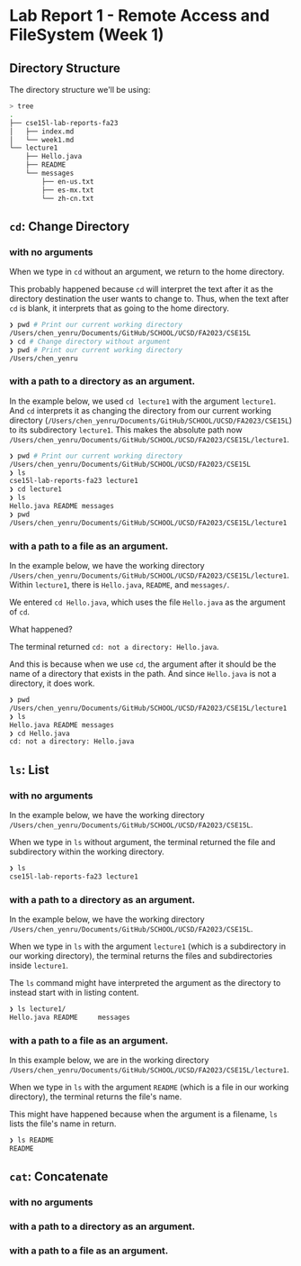 # Lab Report 1 - Remote Access and FileSystem (Week 1)
## Directory Structure

The directory structure we'll be using:
```zsh
> tree
.
├── cse15l-lab-reports-fa23
│   ├── index.md
│   └── week1.md
└── lecture1
    ├── Hello.java
    ├── README
    └── messages
        ├── en-us.txt
        ├── es-mx.txt
        └── zh-cn.txt
```

## `cd`: Change Directory

### with no arguments

When we type in `cd` without an argument, we return to the home directory.

This probably happened because `cd` will interpret the text after it as the directory destination the user wants to change to. Thus, when the text after `cd` is blank, it interprets that as going to the home directory.

```zsh
❯ pwd # Print our current working directory
/Users/chen_yenru/Documents/GitHub/SCHOOL/UCSD/FA2023/CSE15L
❯ cd # Change directory without argument
❯ pwd # Print our current working directory
/Users/chen_yenru
```

### with a path to a directory as an argument.

In the example below, we used `cd lecture1` with the argument `lecture1`. And `cd` interprets it as changing the directory from our current working directory (`/Users/chen_yenru/Documents/GitHub/SCHOOL/UCSD/FA2023/CSE15L`) to its subdirectory `lecture1`. This makes the absolute path now `/Users/chen_yenru/Documents/GitHub/SCHOOL/UCSD/FA2023/CSE15L/lecture1`.

```zsh
❯ pwd # Print our current working directory
/Users/chen_yenru/Documents/GitHub/SCHOOL/UCSD/FA2023/CSE15L
❯ ls
cse15l-lab-reports-fa23 lecture1
❯ cd lecture1
❯ ls
Hello.java README messages
❯ pwd
/Users/chen_yenru/Documents/GitHub/SCHOOL/UCSD/FA2023/CSE15L/lecture1
```

### with a path to a file as an argument.

In the example below, we have the working directory `/Users/chen_yenru/Documents/GitHub/SCHOOL/UCSD/FA2023/CSE15L/lecture1`. Within `lecture1`, there is `Hello.java`, `README`, and `messages/`.

We entered `cd Hello.java`, which uses the file `Hello.java` as the argument of `cd`.

What happened?

The terminal returned `cd: not a directory: Hello.java`.

And this is because when we use `cd`, the argument after it should be the name of a directory that exists in the path. And since `Hello.java` is not a directory, it does work.


```zsh
❯ pwd
/Users/chen_yenru/Documents/GitHub/SCHOOL/UCSD/FA2023/CSE15L/lecture1
❯ ls
Hello.java README messages
❯ cd Hello.java
cd: not a directory: Hello.java
```


## `ls`: List 
### with no arguments

In the example below, we have the working directory `/Users/chen_yenru/Documents/GitHub/SCHOOL/UCSD/FA2023/CSE15L`.

When we type in `ls` without argument, the terminal returned the file and subdirectory within the working directory.

```zsh
❯ ls
cse15l-lab-reports-fa23 lecture1
```
### with a path to a directory as an argument.
In the example below, we have the working directory `/Users/chen_yenru/Documents/GitHub/SCHOOL/UCSD/FA2023/CSE15L`.

When we type in `ls` with the argument `lecture1` (which is a subdirectory in our working directory), the terminal returns the files and subdirectories inside `lecture1`.

The `ls` command might have interpreted the argument as the directory to instead start with in listing content. 

```zsh
❯ ls lecture1/
Hello.java README     messages
```


### with a path to a file as an argument.

In this example below, we are in the working directory `/Users/chen_yenru/Documents/GitHub/SCHOOL/UCSD/FA2023/CSE15L/lecture1`.

When we type in `ls` with the argument `README` (which is a file in our working directory), the terminal returns the file's name.

This might have happened because when the argument is a filename, `ls` lists the file's name in return.

```zsh
❯ ls README
README
```
## `cat`: Concatenate
### with no arguments
### with a path to a directory as an argument.
### with a path to a file as an argument.